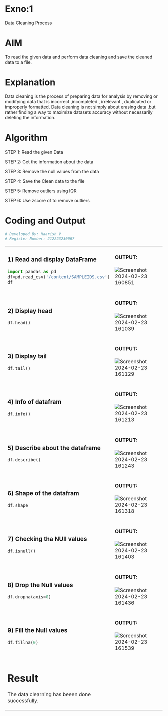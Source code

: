 # Exno:1
Data Cleaning Process

# AIM
To read the given data and perform data cleaning and save the cleaned data to a file.

# Explanation
Data cleaning is the process of preparing data for analysis by removing or modifying data that is incorrect ,incompleted , irrelevant , duplicated or improperly formatted. Data cleaning is not simply about erasing data ,but rather finding a way to maximize datasets accuracy without necessarily deleting the information.

# Algorithm
STEP 1: Read the given Data

STEP 2: Get the information about the data

STEP 3: Remove the null values from the data

STEP 4: Save the Clean data to the file

STEP 5: Remove outliers using IQR

STEP 6: Use zscore of to remove outliers

# Coding and Output

```py
# Developed By: Haarish V
# Register Number: 212223230067
```
<table>
  <tr>
    <td width=50%>


### 1) Read and display DataFrame
```Python
import pandas as pd
df=pd.read_csv('/content/SAMPLEIDS.csv')
df
```
  </td>
  <td>
              
#### OUTPUT:

![Screenshot 2024-02-23 160851](https://github.com/Haarish-23013963/exno1/assets/147139700/ed6fdc23-4327-4401-9c65-1dbff58d6066
)
</td>
</tr>
<tr>
  <td width=50%>
              
### 2) Display head
```Python
df.head()
```
  </td>
  <td>
              
#### OUTPUT:

![Screenshot 2024-02-23 161039](https://github.com/Haarish-23013963/exno1/assets/147139700/08999790-3655-4ba3-8ecd-997da71d7f56)

</td>
</tr>
<tr>
  <td width=50%>

### 3) Display tail
```Python
df.tail()
```
  </td>
  <td>
              
#### OUTPUT:

![Screenshot 2024-02-23 161129](https://github.com/Haarish-23013963/exno1/assets/147139700/eb2150b3-8d47-482c-9f9d-0a4bc1b563a9)

</td>
</tr>
<tr>
  <td width=50%>

### 4) Info of datafram
```Python
df.info()
```
  </td>
  <td>
              
#### OUTPUT:

![Screenshot 2024-02-23 161213](https://github.com/Haarish-23013963/exno1/assets/147139700/0f350c7d-31e8-4bb8-9a8e-1956c61f3db1)

</td>
</tr>
<tr>
  <td width=50%>

### 5) Describe about the dataframe
```Python
df.describe()
```
  </td>
  <td>
              
#### OUTPUT:

![Screenshot 2024-02-23 161243](https://github.com/Haarish-23013963/exno1/assets/147139700/53141d5a-9a06-42ee-aa18-786406346d85)

</td>
</tr>
<tr>
  <td width=50%>

### 6) Shape of the datafram
```Python
df.shape
```
  </td>
  <td>
              
#### OUTPUT:

![Screenshot 2024-02-23 161318](https://github.com/Haarish-23013963/exno1/assets/147139700/c62a35d3-0873-4b03-8981-8c5301d18f3b)

</td>
</tr>
<tr>
  <td width=50%>

### 7) Checking tha NUll values
```Python
df.isnull()
```
  </td>
  <td>
              
#### OUTPUT:

![Screenshot 2024-02-23 161403](https://github.com/Haarish-23013963/exno1/assets/147139700/c0ef159f-832d-460e-a8cb-57dc20c02f07)

</td>
</tr>
<tr>
  <td width=50%>

### 8) Drop the Null values
```Python
df.dropna(axis=0)
```
  </td>
  <td>
              
#### OUTPUT:

![Screenshot 2024-02-23 161436](https://github.com/Haarish-23013963/exno1/assets/147139700/61b3d133-a7dc-4247-b3af-cdd8e98df867)

</td>
</tr>
<tr>
  <td width=50%>



### 9) Fill the Null values
```Python
df.fillna(0)
```
  </td>
  <td>
              
#### OUTPUT:

![Screenshot 2024-02-23 161539](https://github.com/Haarish-23013963/exno1/assets/147139700/8353f3c6-686a-485d-8316-71c2d645db72)

</td>
</tr>
<tr>
  <td width=50%>



# Result
The data clearning has beeen done successfully.
